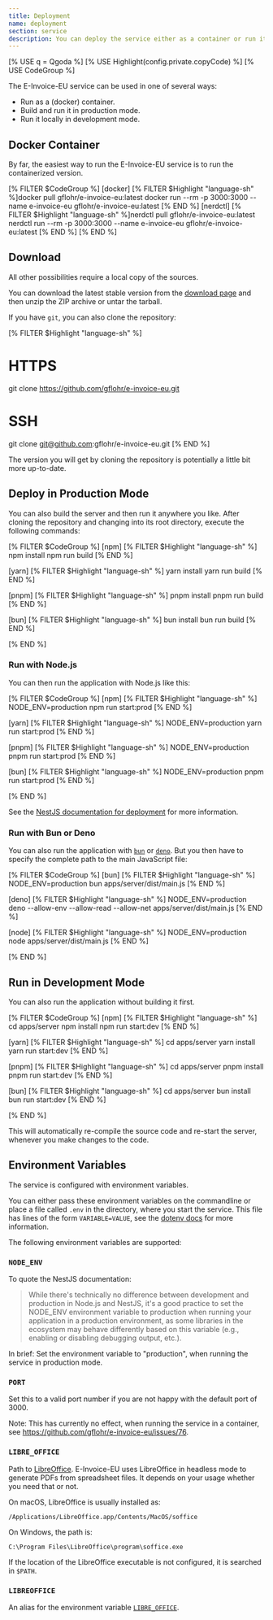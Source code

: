 ```yaml
---
title: Deployment
name: deployment
section: service
description: You can deploy the service either as a container or run it locally in production or development mode.
---
```

<!--qgoda-no-xgettext-->
[% USE q = Qgoda %]
[% USE Highlight(config.private.copyCode) %]
[% USE CodeGroup %]
<!--/qgoda-no-xgettext-->

The E-Invoice-EU service can be used in one of several ways:

* Run as a (docker) container.
* Build and run it in production mode.
* Run it locally in development mode.

<qgoda-toc/>

## Docker Container

By far, the easiest way to run the E-Invoice-EU service is to run the
containerized version.

<!--qgoda-no-xgettext-->
[% FILTER $CodeGroup %]
[docker]
[% FILTER $Highlight "language-sh" %]docker pull gflohr/e-invoice-eu:latest
docker run --rm -p 3000:3000 --name e-invoice-eu gflohr/e-invoice-eu:latest
[% END %] 
[nerdctl]
[% FILTER $Highlight "language-sh" %]nerdctl pull gflohr/e-invoice-eu:latest
nerdctl run --rm -p 3000:3000 --name e-invoice-eu gflohr/e-invoice-eu:latest
[% END %] 
[% END %]
<!--/qgoda-no-xgettext-->

## Download

All other possibilities require a local copy of the sources.

You can download the latest stable version from the [download
page](https://github.com/gflohr/e-invoice-eu/releases) and then unzip the
ZIP archive or untar the tarball.

If you have `git`, you can also clone the repository:

<!--qgoda-no-xgettext-->
[% FILTER $Highlight "language-sh" %]
# HTTPS
git clone https://github.com/gflohr/e-invoice-eu.git

# SSH
git clone git@github.com:gflohr/e-invoice-eu.git
[% END %] 
<!--/qgoda-no-xgettext-->

The version you will get by cloning the repository is potentially a little bit
more up-to-date.

## Deploy in Production Mode

You can also build the server and then run it anywhere you like. After
cloning the repository and changing into its root directory, execute the
following commands:

<!--qgoda-no-xgettext-->
[% FILTER $CodeGroup %]
[npm]
[% FILTER $Highlight "language-sh" %]
npm install
npm run build
[% END %]

[yarn]
[% FILTER $Highlight "language-sh" %]
yarn install
yarn run build
[% END %]

[pnpm]
[% FILTER $Highlight "language-sh" %]
pnpm install
pnpm run build
[% END %] 

[bun]
[% FILTER $Highlight "language-sh" %]
bun install
bun run build
[% END %] 

[% END %]
<!--/qgoda-no-xgettext-->

### Run with Node.js

You can then run the application with Node.js like this:

<!--qgoda-no-xgettext-->
[% FILTER $CodeGroup %]
[npm]
[% FILTER $Highlight "language-sh" %]
NODE_ENV=production npm run start:prod
[% END %]

[yarn]
[% FILTER $Highlight "language-sh" %]
NODE_ENV=production yarn run start:prod
[% END %]

[pnpm]
[% FILTER $Highlight "language-sh" %]
NODE_ENV=production pnpm run start:prod
[% END %]

[bun]
[% FILTER $Highlight "language-sh" %]
NODE_ENV=production pnpm run start:prod
[% END %]

[% END %]
<!--/qgoda-no-xgettext-->

See the [NestJS documentation for deployment](https://docs.nestjs.com/deployment)
for more information.

### Run with Bun or Deno

You can also run the application with [`bun`](https://bun.sh/) or
[`deno`](https://deno.com/). But you then have to specify the
complete path to the main JavaScript file:

<!--qgoda-no-xgettext-->
[% FILTER $CodeGroup %]
[bun]
[% FILTER $Highlight "language-sh" %]
NODE_ENV=production bun apps/server/dist/main.js
[% END %]

[deno]
[% FILTER $Highlight "language-sh" %]
NODE_ENV=production deno --allow-env --allow-read --allow-net apps/server/dist/main.js
[% END %]

[node]
[% FILTER $Highlight "language-sh" %]
NODE_ENV=production node apps/server/dist/main.js
[% END %]

[% END %]
<!--/qgoda-no-xgettext-->

## Run in Development Mode

You can also run the application without building it first.

<!--qgoda-no-xgettext-->
[% FILTER $CodeGroup %]
[npm]
[% FILTER $Highlight "language-sh" %]
cd apps/server
npm install
npm run start:dev
[% END %]

[yarn]
[% FILTER $Highlight "language-sh" %]
cd apps/server
yarn install
yarn run start:dev
[% END %]

[pnpm]
[% FILTER $Highlight "language-sh" %]
cd apps/server
pnpm install
pnpm run start:dev
[% END %] 

[bun]
[% FILTER $Highlight "language-sh" %]
cd apps/server
bun install
bun run start:dev
[% END %] 

[% END %]
<!--/qgoda-no-xgettext-->

This will automatically re-compile the source code and re-start the server,
whenever you make changes to the code.

## Environment Variables

The service is configured with environment variables.

You can either pass these environment variables on the commandline or place
a file called `.env` in the directory, where you start the service.  This
file has lines of the form `VARIABLE=VALUE`, see the [dotenv
docs](https://www.npmjs.com/package/dotenv#%EF%B8%8F-usage) for more
information.

The following environment variables are supported:

<!--qgoda-no-xgettext-->
### `NODE_ENV`
<!--/qgoda-no-xgettext-->

To quote the NestJS documentation:

> While there's technically no difference between development and production in Node.js and NestJS, it's a good practice to set the NODE_ENV environment variable to production when running your application in a production environment, as some libraries in the ecosystem may behave differently based on this variable (e.g., enabling or disabling debugging output, etc.).

In brief: Set the environment variable to "production", when running the
service in production mode.

<!--qgoda-no-xgettext-->
### `PORT`
<!--/qgoda-no-xgettext-->

Set this to a valid port number if you are not happy with the default port of
3000.

Note: This has currently no effect, when running the service in a container,
see https://github.com/gflohr/e-invoice-eu/issues/76.

<!--qgoda-no-xgettext-->
### `LIBRE_OFFICE`
<!--/qgoda-no-xgettext-->

Path to [LibreOffice](https://www.libreoffice.org/). E-Invoice-EU uses
LibreOffice in headless mode to generate PDFs from spreadsheet files. It
depends on your usage whether you need that or not.

On macOS, LibreOffice is usually installed as:

<!--qgoda-no-xgettext-->
```
/Applications/LibreOffice.app/Contents/MacOS/soffice
```
<!--/qgoda-no-xgettext-->

On Windows, the path is:

<!--qgoda-no-xgettext-->
```
C:\Program Files\LibreOffice\program\soffice.exe
```
<!--/qgoda-no-xgettext-->

If the location of the LibreOffice executable is not configured, it is searched
in `$PATH`.

<!--qgoda-no-xgettext-->
### `LIBREOFFICE`
<!--/qgoda-no-xgettext-->

An alias for the environment variable [`LIBRE_OFFICE`](#libre_office-code).
